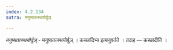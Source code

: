 ```yaml
---
index: 4.2.134
sutra: मनुष्यतत्स्थयोर्वुञ्

---
```

_मनुष्यतत्स्थयोर्वुञ्_ - मनुष्यतत्स्थयोर्वुञ् । कच्छादिभ्य इत्यनुवर्तते । तदाह — कच्छादीति ।